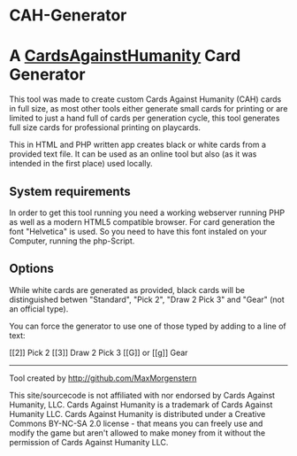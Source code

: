 # CAH-Generator
A [CardsAgainstHumanity] Card Generator
=============

This tool was made to create custom Cards Against Humanity (CAH) cards in full size, as most other tools either generate small cards for printing or are limited to just a hand full of cards per generation cycle, this tool generates full size cards for professional printing on playcards.

This in HTML and PHP written app creates black or white cards from a provided text file.
It can be used as an online tool but also (as it was intended in the first place) used locally.



System requirements
----
In order to get this tool running you need a working webserver running PHP as well as a modern HTML5 compatible browser.
For card generation the font "Helvetica" is used. So you need to have this font instaled on your Computer, running the php-Script.



Options
----

While white cards are generated as provided, black cards will be distinguished betwen "Standard", "Pick 2", "Draw 2 Pick 3" and "Gear" (not an official type).

You can force the generator to use one of those typed by adding to a line of text:

[[2]] Pick 2
[[3]] Draw 2 Pick 3
[[G]] or [[g]] Gear


----

Tool created by http://github.com/MaxMorgenstern


This site/sourcecode is not affiliated with nor endorsed by Cards Against Humanity, LLC. Cards Against Humanity is a trademark of Cards Against Humanity LLC. Cards Against Humanity is distributed under a Creative Commons BY-NC-SA 2.0 license - that means you can freely use and modify the game but aren't allowed to make money from it without the permission of Cards Against Humanity LLC.

[CardsAgainstHumanity]:http://www.cardsagainsthumanity.com